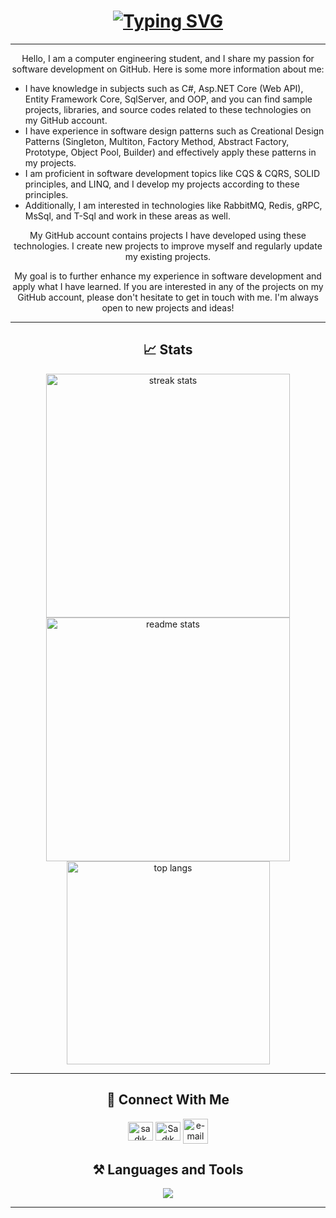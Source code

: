 
<h1 align="center">
    <a href="https://git.io/typing-svg"><img src="https://readme-typing-svg.herokuapp.com?font=Fira+Code&pause=1000&color=2CACF7&center=do%C4%9Fru&vCenter=do%C4%9Fru&repeat=do%C4%9Fru&width=345&height=35&lines=Hello!+%F0%9F%91%8B+I'm+Sad%C4%B1k+S%C3%BCnb%C3%BCl!" alt="Typing SVG" /></a>
</h1>

<hr/>
<div align="center">
    <p>Hello, I am a computer engineering student, and I share my passion for software development on GitHub. Here is some more information about me:</p>
    <ul align="left">
        <li>I have knowledge in subjects such as C#, Asp.NET Core (Web API), Entity Framework Core, SqlServer, and OOP, and you can find sample projects, libraries, and source codes related to these technologies on my GitHub account.</li>
        <li>I have experience in software design patterns such as Creational Design Patterns (Singleton, Multiton, Factory Method, Abstract Factory, Prototype, Object Pool, Builder) and effectively apply these patterns in my projects.</li>
        <li>I am proficient in software development topics like CQS & CQRS, SOLID principles, and LINQ, and I develop my projects according to these principles.</li>
        <li>Additionally, I am interested in technologies like RabbitMQ, Redis, gRPC, MsSql, and T-Sql and work in these areas as well.</li>
    </ul>
    <p>My GitHub account contains projects I have developed using these technologies. I create new projects to improve myself and regularly update my existing projects.</p>
    <p>My goal is to further enhance my experience in software development and apply what I have learned. If you are interested in any of the projects on my GitHub account, please don't hesitate to get in touch with me. I'm always open to new projects and ideas!</p>
</div>


<hr/>

<h2 align="center">📈 Stats </h2>

<div align=center>
  <img width=390 src="https://streak-stats.demolab.com/?user=SadikSunbul&count_private=true&theme=react&border_radius=10" alt="streak stats"/>
  <img width=390 src="https://github-readme-stats.vercel.app/api?username=SadikSunbul&show_icons=true&theme=react&rank_icon=github&border_radius=10" alt="readme stats" />
  <br/>
  <img width=325 align="center" src="https://github-readme-stats.vercel.app/api/top-langs/?username=SadikSunbul&hide=HTML&langs_count=8&layout=compact&theme=react&border_radius=10&size_weight=0.5&count_weight=0.5&exclude_repo=github-readme-stats" alt="top langs" />
</div>

<hr/>

<h2 align="center">🔗 Connect With Me </h2>
        <p align="center">
        <a href="https://www.linkedin.com/in/sad%C4%B1k-s%C3%BCnb%C3%BCl-736873258/" target="blank"><img align="center" src="https://raw.githubusercontent.com/rahuldkjain/github-profile-readme-generator/master/src/images/icons/Social/linked-in-alt.svg" alt="sadık sünbül" height="30" width="40" /></a>
        <a href="https://discord.gg/Sadık Sünbül#3106" target="blank"><img align="center" src="https://raw.githubusercontent.com/rahuldkjain/github-profile-readme-generator/master/src/images/icons/Social/discord.svg" alt="Sadık Sünbül#3106" height="30" width="40" /></a>
        <a href="mailto:jsjsqwe12@gmail.com" target="blank">
        <img src="https://img.icons8.com/fluency/256/mail.png" img align="center" alt="e-mail" height="40" width="40">
      </a>
       </p>
<h2 align="center">⚒️ Languages and Tools </h2>

<div align="center">
    <img src="https://skillicons.dev/icons?i=cs,dotnet,visualstudio,rabbitmq,redis,postman,c,azure,docker,git,github" /><br>
</div>

<hr/>
